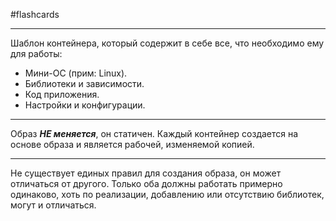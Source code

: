 #flashcards 
***
Шаблон контейнера, который содержит в себе все, что необходимо ему для работы:
- Мини-ОС (прим: Linux).
- Библиотеки и зависимости.
- Код приложения.
- Настройки и конфигурации.
***
Образ ***НЕ меняется***, он статичен. Каждый контейнер создается на основе образа и является рабочей, изменяемой копией.
***
Не существует единых правил для создания образа, он может отличаться от другого. Только оба должны работать примерно одинаково, хоть по реализации, добавлению или отсутствию библиотек, могут и отличаться.